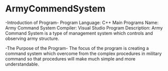 # ArmyCommendSystem



-Introduction of Program- 
Program Language: C++ 
Main Programs Name: Army Command System 
Compiler: Visual Studio
Program Description: Army Command System is a type of management system which controls and observing army structure.

-The Purpose of the Program-
The focus of the program is creating a command system which overcome from the complex procedures in military command so that procedures will make much simple and more understandable.
